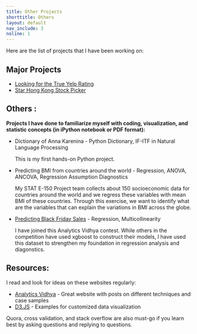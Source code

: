 ```yaml
---
title: Other Projects
shorttitle: Others
layout: default
nav_include: 3
noline: 1
---
```


Here are the list of projects that I have been working on:

## Major Projects
 
- [Looking for the True Yelp Rating](YelpReview.html) 
- [Star Hong Kong Stock Picker](starstockpicker.html)
 
 
## Others :
 
**Projects I have done to familiarize myself with coding, visualization, and statistic concepts (in iPython notebook or PDF format):**
- Dictionary of Anna Karenina - Python Dictionary, IF-ITF in Natural Language Processing

  This is my first hands-on Python project. 


- Predicting BMI from countries around the world - Regression, ANOVA, ANCOVA, Regression Assumption Diagnostics

  My STAT E-150 Project team collects about 150 socioeconomic data for countries around the world and we regress these variables with mean BMI of these countries. Through this exercise, we want to identify what are the variables that can explain the variations in BMI across the globe. 
  
  
- [Predicting Black Friday Sales](/sideproj/BlackFridayRegressionModel.ipynb) - Regression, Multicollinearity
 
   I have joined this Analytics Vidhya contest. While others in the competition have used xgboost to construct their models, I have used this dataset to strengthen my foundation in regression analysis and diagonstics.
 
 
## Resources:
I read and look for ideas on these websites regularly:
 
- [Analytics Vidhya](https://www.analyticsvidhya.com/) - Great website with posts on different techniques and case samples
- [D3.JS](https://github.com/d3/d3/wiki/Gallery) - Examples for customized data visualization 
 
 Quora, cross validation, and stack overflow are also must-go if you learn best by asking questions and replying to questions. 

